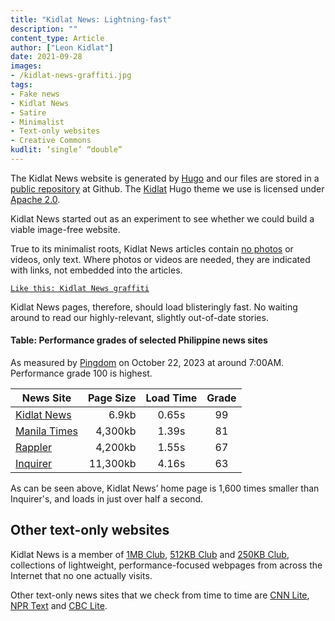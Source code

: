 ```yaml
---
title: "Kidlat News: Lightning-fast"
description: ""
content_type: Article
author: ["Leon Kidlat"]
date: 2021-09-28
images: 
- /kidlat-news-graffiti.jpg
tags:
- Fake news
- Kidlat News
- Satire
- Minimalist
- Text-only websites
- Creative Commons
kudlit: ‘single’ “double”
---
```

The Kidlat News website is generated by [Hugo](https://gohugo.io/) and our files are stored in a [public repository](https://github.com/kidlat2024/kidlatnews) at Github. The [Kidlat](https://github.com/kidlat2024/kidlat) Hugo theme we use is licensed under [Apache 2.0](https://github.com/kidlat2024/kidlat/blob/main/LICENSE).

Kidlat News started out as an experiment to see whether we could build a viable image-free website.

True to its minimalist roots, Kidlat News articles contain [no photos](https://sjmulder.nl/en/textonly.html) or videos, only text. Where photos or videos are needed, they are indicated with links, not embedded into the articles.

[`Like this: Kidlat News graffiti`](/kidlat-news-graffiti.jpg)

Kidlat News pages, therefore, should load blisteringly fast. No waiting around to read our highly-relevant, slightly out-of-date stories.

#### Table: Performance grades of selected Philippine news sites

As measured by [Pingdom](https://tools.pingdom.com/) on October 22, 2023 at around 7:00AM. Performance grade 100 is highest.

| News Site | Page Size | Load Time | Grade |
| --- | ---:|:---:|:---:|
| [Kidlat News](https://kild.at/) | 6.9kb | 0.65s | 99 |
| [Manila Times](https://www.manilatimes.net/) | 4,300kb | 1.39s | 81 |
| [Rappler](https://www.rappler.com/) | 4,200kb | 1.55s | 67 |
| [Inquirer](https://www.inquirer.net/) | 11,300kb | 4.16s | 63 |

As can be seen above, Kidlat News’ home page is 1,600 times smaller than Inquirer's, and loads in just over half a second.

## Other text-only websites

Kidlat News is a member of [1MB Club](https://1mb.club/), [512KB Club](https://512kb.club/) and [250KB Club](https://250kb.club/), collections of lightweight, performance-focused webpages from across the Internet that no one actually visits.

Other text-only news sites that we check from time to time are [CNN Lite](https://lite.cnn.com), [NPR Text](https://text.npr.org/) and [CBC Lite](https://www.cbc.ca/lite/).